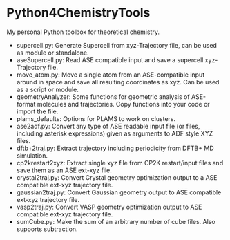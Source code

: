 # Python4ChemistryTools
My personal Python toolbox for theoretical chemistry.

- supercell.py: Generate Supercell from xyz-Trajectory file, can be used as module or standalone.
- aseSupercell.py: Read ASE compatible input and save a supercell xyz-Trajectory file.
- move_atom.py: Move a single atom from an ASE-compatible input around in space and save all resulting coordinates as xyz. Can be used as a script or module.
- geometryAnalyzer: Some functions for geometric analysis of ASE-format molecules and trajectories. Copy functions into your code or import the file.
- plams_defaults: Options for PLAMS to work on clusters.
- ase2adf.py: Convert any type of ASE readable input file (or files, including asterisk expressions) given as arguments to ADF style XYZ files.
- dftb+2traj.py: Extract trajectory including periodicity from DFTB+ MD simulation.
- cp2krestart2xyz: Extract single xyz file from CP2K restart/input files and save them as an ASE ext-xyz file. 
- crystal2traj.py: Convert Crystal geometry optimization output to a ASE compatible ext-xyz trajectory file.
- gaussian2traj.py: Convert Gaussian geometry output to ASE compatible ext-xyz trajectory file.
- vasp2traj.py: Convert VASP geometry optimization output to ASE compatible ext-xyz trajectory file.
- sumCube.py: Make the sum of an arbitrary number of cube files. Also supports subtraction.
